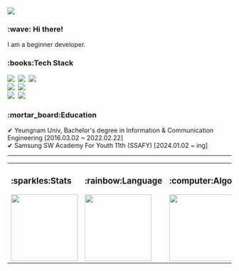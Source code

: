 <div class="header-image">
 <img src="https://capsule-render.vercel.app/api?type=waving&color=gradient&height=180&section=header&text=Hhajae's&animation=fadeIn&fontAlginY=36&fontSize=32&fontColor=ffffff" />
</div>

<h3>:wave: Hi there!</h3>
I am a beginner developer.

<h3>:books:Tech Stack</h3>

<p>
  <img src="https://img.shields.io/badge/Java-007396?style=flat-square&logo=Java&logoColor=white"/></a>&nbsp
  <img src="https://img.shields.io/badge/Python-3766AB?style=flat-square&logo=Python&logoColor=white"/></a>&nbsp 
  <img src="https://img.shields.io/badge/Javascript-ffb13b?style=flat-square&logo=javascript&logoColor=white"/></a>&nbsp 
  <br>
  <img src="https://img.shields.io/badge/Spring-6DB33F?style=flat-square&logo=Spring&logoColor=white"/></a>&nbsp
  <img src="https://img.shields.io/badge/SpringBoot-6DB33F?style=flat-square&logo=SpringBoot&logoColor=white"/></a>&nbsp 
<!--   <img src="https://img.shields.io/badge/Node.js-339933?style=flat-square&logo=Node.js&logoColor=white"/></a>&nbsp -->
  <br>
  <img src="https://img.shields.io/badge/Oracle-F80000?style=flat-square&logo=Oracle&logoColor=white"/></a>&nbsp
  <img src="https://img.shields.io/badge/Mysql-E6B91E?style=flat-square&logo=MySql&logoColor=white"/></a>&nbsp
  <br>
<!--   <img src="https://img.shields.io/badge/AWS-232F3E?style=flat-square&logo=AmazonAWS&logoColor=white"/></a>&nbsp 
  <img src="https://img.shields.io/badge/GoogleCloud-4285F4?style=flat-square&logo=GoogleCloud&logoColor=white"/></a>&nbsp  -->
</p>

<h3>:mortar_board:Education</h3>
✔ Yeungnam Univ, Bachelor's degree in Information & Communication Engineering [2016.03.02 ~ 2022.02.22] <br>
✔ Samsung SW Academy For Youth 11th (SSAFY) [2024.01.02 ~ ing]
<hr>

<table>
  <tr>
    <td>
      <h3>:sparkles:Stats</h3>
      <img src="https://github-readme-stats.vercel.app/api?username=hhajae&theme=transparent&show_icons=true" height="150"/>
    </td>
    <td>
      <h3>:rainbow:Language</h3>
      <img src="https://github-readme-stats.vercel.app/api/top-langs/?username=hhajae&layout=compact&theme=transparent" height="150"/>
    </td>
    <td>
      <h3>:computer:Algorithm</h3>
      <img src="http://mazassumnida.wtf/api/v2/generate_badge?boj=hajae" height="150">
    </td>
  </tr>
</table>



<!--
**yuseung0429/yuseung0429** is a :sparkles: _special_ :sparkles: repository because its `README.md` (this file) appears on your GitHub profile.

Here are some ideas to get you started:

- :telescope: I’m currently working on ...
- :seedling: I’m currently learning ...
- :dancers: I’m looking to collaborate on ...
- :thinking_face: I’m looking for help with ...
- :speech_balloon: Ask me about ...
- :mailbox: How to reach me: ...
- :smile: Pronouns: ...
- :zap: Fun fact: ...
-->
